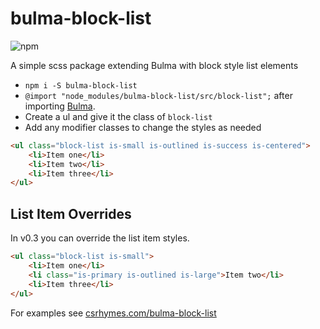 # bulma-block-list

![npm](https://img.shields.io/npm/dw/bulma-block-list)

A simple scss package extending Bulma with block style list elements

* `npm i -S bulma-block-list`
* `@import "node_modules/bulma-block-list/src/block-list";` after importing [Bulma](https://bulma.io/documentation/customize/with-node-sass/#3-create-a-sass-file). 
* Create a ul and give it the class of `block-list`
* Add any modifier classes to change the styles as needed

```html
<ul class="block-list is-small is-outlined is-success is-centered">
    <li>Item one</li>
    <li>Item two</li>
    <li>Item three</li>
</ul>
```

## List Item Overrides

In v0.3 you can override the list item styles.

```html
<ul class="block-list is-small">
    <li>Item one</li>
    <li class="is-primary is-outlined is-large">Item two</li>
    <li>Item three</li>
</ul>
```

For examples see [csrhymes.com/bulma-block-list](https://www.csrhymes.com/bulma-block-list)